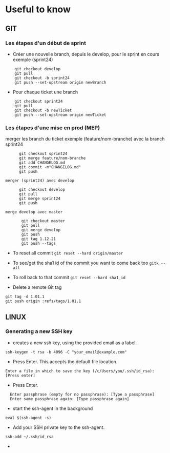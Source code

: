 # Useful to know

## GIT

### Les étapes d'un début de sprint
  * Créer une nouvelle branch, depuis le develop, pour le sprint en cours exemple (sprint24)
```
    git checkout develop
    git pull
    git checkout -b sprint24
    git push --set-upstream origin newBranch
```
  * Pour chaque ticket une branch
```
    git checkout sprint24
    git pull
    git checkout -b newTicket
    git push --set-upstream origin newTicket
```
### Les étapes d'une mise en prod (MEP)
merger les branch du ticket exemple (feature/nom-branche) avec la branch sprint24
  ```
        git checkout sprint24
        git merge feature/nom-branche
        git add CHANGELOG.md
        git commit -m"CHANGELOG.md"
        git push
  ```
    merger (sprint24) avec develop
  ```
        git checkout develop
        git pull
        git merge sprint24
        git push
  ```
    merge develop avec master
 ```
        git checkout master
        git pull
        git merge develop
        git push
        git tag 1.12.21
        git push --tags
```
        
  * To reset all commit 
  ``` git reset --hard origin/master ```
  * To see/get the sha1 id of the commit you want to come back too
  ``` gitk --all ```
  
  * To roll back to that commit
  ``` git reset --hard sha1_id ```
  
  * Delete a remote Git tag
  ``` 
  git tag -d 1.01.1
  git push origin :refs/tags/1.01.1 
```
## LINUX

### Generating a new SSH key
  * creates a new ssh key, using the provided email as a label.
  ``` 
  ssh-keygen -t rsa -b 4096 -C "your_email@example.com" 
  ``` 
  * Press Enter. This accepts the default file location.
  ``` 
  Enter a file in which to save the key (/c/Users/you/.ssh/id_rsa):[Press enter] 
  ``` 
  * Press Enter.
  ```
    Enter passphrase (empty for no passphrase): [Type a passphrase]
    Enter same passphrase again: [Type passphrase again] 
  ``` 
  * start the ssh-agent in the background
  ``` 
  eval $(ssh-agent -s) 
  ``` 
  * Add your SSH private key to the ssh-agent.
  ``` 
  ssh-add ~/.ssh/id_rsa 
  ``` 
  * 
  ``` ``` 

